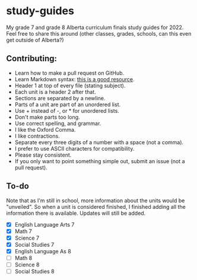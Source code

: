 # study-guides

My grade 7 and grade 8 Alberta curriculum finals study guides for 2022. Feel free to share this around (other classes, grades, schools, can this even get outside of Alberta?)

## Contributing:

+ Learn how to make a pull request on GitHub.
+ Learn Markdown syntax: [this is a good resource](https://learnxinyminutes.com/docs/markdown/).
+ Header 1 at top of every file (stating subject).
+ Each unit is a header 2 after that.
+ Sections are separated by a newline.
+ Parts of a unit are part of an unordered list.
+ Use + instead of -, or * for unordered lists.
+ Don't make parts too long.
+ Use correct spelling, and grammar.
+ I like the Oxford Comma.
+ I like contractions.
+ Separate every three digits of a number with a space (not a comma).
+ I prefer to use ASCII characters for compatibility.
+ Please stay consistent.
+ If you only want to point something simple out, submit an issue (not a pull request).

## To-do

Note that as I'm still in school, more information about the units would be "unveiled". So when a unit is considered finished, I finished adding all the information there is available. Updates will still be added.
+ [x] English Language Arts 7
+ [x] Math 7
+ [x] Science 7
+ [x] Social Studies 7
+ [x] English Language As 8
+ [ ] Math 8
+ [ ] Science 8
+ [ ] Social Studies 8

